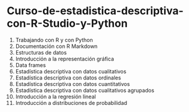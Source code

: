 # Curso-de-estadistica-descriptiva-con-R-Studio-y-Python
01. Trabajando con R y con Python
02. Documentación con R Markdown
03. Estructuras de datos
04. Introducción a la representación gráfica
05. Data frames
06. Estadística descriptiva con datos cualitativos
07. Estadística descriptiva con datos ordinales
08. Estadística descriptiva con datos cuantitativos
09. Estadística descriptiva con datos cualitativos agrupados
10. Introducción a la regresión lineal
11. Introducción a distribuciones de probabilidad
